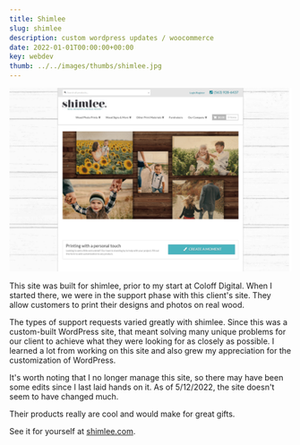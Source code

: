 ```yaml
---
title: Shimlee
slug: shimlee
description: custom wordpress updates / woocommerce
date: 2022-01-01T00:00:00+00:00
key: webdev
thumb: ../../images/thumbs/shimlee.jpg
---
```


![screenshot of the top of shimlee.com's home page](../../images/web-development/shimlee-screenshot.jpg)

This site was built for shimlee, prior to my start at Coloff Digital. When I started there, we were in the support phase with this client's site. They allow customers to print their designs and photos on real wood.

The types of support requests varied greatly with shimlee. Since this was a custom-built WordPress site, that meant solving many unique problems for our client to achieve what they were looking for as closely as possible. I learned a lot from working on this site and also grew my appreciation for the customization of WordPress.

It's worth noting that I no longer manage this site, so there may have been some edits since I last laid hands on it. As of 5/12/2022, the site doesn't seem to have changed much.

Their products really are cool and would make for great gifts.

See it for yourself at [shimlee.com](https://www.shimlee.com).